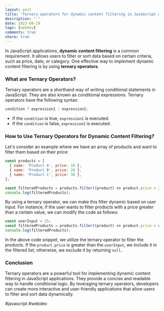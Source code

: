 ```yaml
---
layout: post
title: "Ternary operators for dynamic content filtering in JavaScript applications"
description: " "
date: 2023-09-19
tags: [webdev]
comments: true
share: true
---
```


In JavaScript applications, **dynamic content filtering** is a common requirement. It allows users to filter or sort data based on certain criteria, such as price, date, or category. One effective way to implement dynamic content filtering is by using **ternary operators**.

### What are Ternary Operators?

Ternary operators are a shorthand way of writing conditional statements in JavaScript. They are also known as conditional expressions. Ternary operators have the following syntax:

```javascript
condition ? expression1 : expression2;
```

- If the `condition` is true, `expression1` is executed.
- If the `condition` is false, `expression2` is executed.

### How to Use Ternary Operators for Dynamic Content Filtering?

Let's consider an example where we have an array of products and want to filter them based on their price:

```javascript
const products = [
  { name: 'Product A', price: 10 },
  { name: 'Product B', price: 20 },
  { name: 'Product C', price: 30 },
];

const filteredProducts = products.filter((product) => product.price > 20);
console.log(filteredProducts);
```

By using a ternary operator, we can make this filter dynamic based on user input. For instance, if the user wants to filter products with a price greater than a certain value, we can modify the code as follows:

```javascript
const userInput = 25;
const filteredProducts = products.filter((product) => product.price > userInput ? product : null);
console.log(filteredProducts);
```

In the above code snippet, we utilize the ternary operator to filter the products. If the `product.price` is greater than the `userInput`, we include it in the filtered list; otherwise, we exclude it by returning `null`.

### Conclusion

Ternary operators are a powerful tool for implementing dynamic content filtering in JavaScript applications. They provide a concise and readable way to handle conditional logic. By leveraging ternary operators, developers can create more interactive and user-friendly applications that allow users to filter and sort data dynamically.

#javascript #webdev